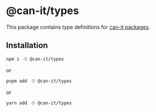 # @can-it/types

This package contains type definitions for [can-it packages](https://www.npmjs.com/search?q=keywords:can-it).

## Installation

```bash
npm i -D @can-it/types
```

or

```bash
pnpm add -D @can-it/types
```

or

```bash
yarn add -D @can-it/types
```

